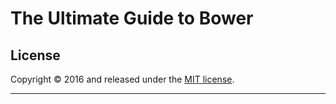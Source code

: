 # The Ultimate Guide to Bower

## License
Copyright © 2016 and released under the [MIT license][].

---

[MIT license]: https://en.wikipedia.org/wiki/MIT_License
